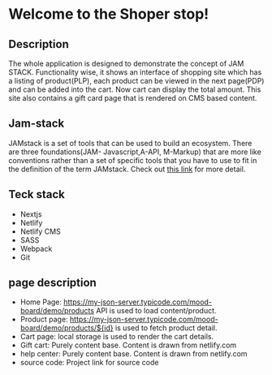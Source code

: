 # Welcome to the Shoper stop!

## Description 
The whole application is designed to demonstrate the concept of JAM STACK. Functionality wise, it shows an interface of shopping site which has a listing of product(PLP), each product can be viewed in the next page(PDP) and can be added into the cart. Now cart can display the total amount. This site also contains a gift card page that is rendered on CMS based content. 
 
## Jam-stack
  JAMstack is a set of tools that can be used to build an ecosystem. There are three foundations(JAM- Javascript,A-API, M-Markup) that are more like conventions rather than a set of specific tools that you have to use to fit in the definition of the term JAMstack. Check out [this link](https://buttercms.com/blog/what-is-jamstack#whatisjamstack) for more detail.

## Teck stack
*  Nextjs
*  Netlify
*  Netlify CMS
* SASS
* Webpack
* Git

## page description
 * Home Page: https://my-json-server.typicode.com/mood-board/demo/products API is used to load content/product.
 * Product page: https://my-json-server.typicode.com/mood-board/demo/products/${id} is used to fetch product detail.
 * Cart page: local storage is used to render the cart details.
 * Gift cart: Purely content base. Content is drawn from netlify.com
 * help center: Purely content base. Content is drawn from netlify.com
 * source code: Project link for source code
    

